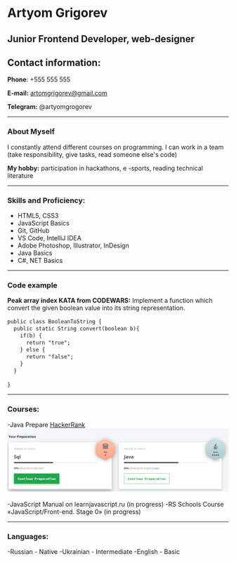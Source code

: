 # Artyom Grigorev

## Junior Frontend Developer, web-designer

## Contact information:

**Phone**: +555 555 555

**E-mail:** artomgrigorev@gmail.com

**Telegram:** @artyomgrogorev


***

### About Myself
I constantly attend different courses on programming. I can work in a team (take responsibility, give tasks, read someone else's code)

**My hobby:** participation in hackathons, e -sports, reading technical literature


***

### Skills and Proficiency:
- HTML5, CSS3
- JavaScript Basics
- Git, GitHub
- VS Code, IntelliJ IDEA
- Adobe Photoshop, Illustrator, InDesign
- Java Basics
- C#, NET Basics


***

### Code example
**Peak array index KATA from CODEWARS:** Implement a function which convert the given boolean value into its string representation.
```
public class BooleanToString {
  public static String convert(boolean b){
    if(b) {
      return "true";
    } else {
      return "false";
    }
  }

}
```


***
### Courses: 
-Java Prepare [HackerRank](https://www.hackerrank.com/dashboard)
![hackerrank](courses.jpg "Курсы")
-JavaScript Manual on learnjavascript.ru (in progress)
-RS Schools Course «JavaScript/Front-end. Stage 0» (in progress)


***
### Languages:
-Russian - Native
-Ukrainian - Intermediate
-English - Basic

